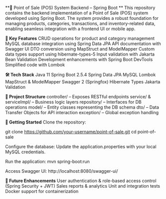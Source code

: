 **🛒 Point of Sale (POS) System Backend – Spring Boot
**
This repository contains the backend implementation of a Point of Sale (POS) system developed using Spring Boot. The system provides a robust foundation for managing products, categories, transactions, and inventory-related data, enabling seamless integration with a frontend UI or mobile app.

**🔧 Key Features**
CRUD operations for product and category management
MySQL database integration using Spring Data JPA
API documentation with Swagger UI
DTO conversion using MapStruct and ModelMapper
Custom data types support using hibernate-types-5
Input validation with Jakarta Bean Validation
Development enhancements with Spring Boot DevTools
Simplified code with Lombok

**🛠 Tech Stack**
Java 11
Spring Boot 2.5.4
Spring Data JPA
MySQL
Lombok
MapStruct & ModelMapper
Swagger 2 (Springfox)
Hibernate Types
Jakarta Validation

**📁 Project Structure**
controller/ – Exposes RESTful endpoints
service/ & serviceImpl/ – Business logic layers
repository/ – Interfaces for DB operations
model/ – Entity classes representing the DB schema
dto/ – Data Transfer Objects for API interaction
exception/ – Global exception handling

**🚀 Getting Started**
Clone the repository:

git clone https://github.com/your-username/point-of-sale.git
cd point-of-sale

Configure the database:
Update the application.properties with your local MySQL credentials.

Run the application:
mvn spring-boot:run

Access Swagger UI:
http://localhost:8080/swagger-ui/

**📌 Future Enhancements**
User authentication & role-based access control (Spring Security + JWT)
Sales reports & analytics
Unit and integration tests
Docker support for containerization
